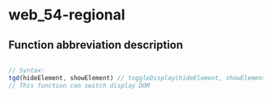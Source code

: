 # web_54-regional

## Function abbreviation description

```javascript

// Syntax:
tgd(hideElement, showElement) // toggleDisplay(hideElement, showElement)
// This function can switch display DOM